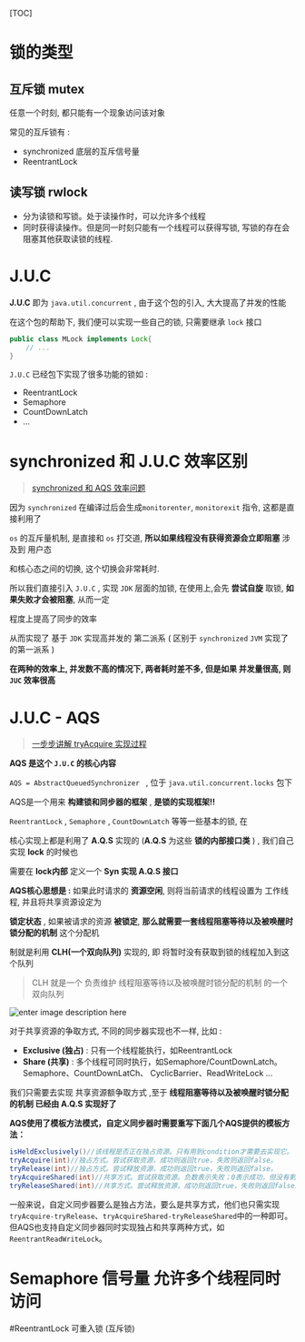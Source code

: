 [TOC]

# 锁的类型

## 互斥锁 mutex

任意一个时刻, 都只能有一个现象访问该对象

常见的互斥锁有 :

* synchronized 底层的互斥信号量
* ReentrantLock



## 读写锁 rwlock

* 分为读锁和写锁。处于读操作时，可以允许多个线程
* 同时获得读操作。但是同一时刻只能有一个线程可以获得写锁, 写锁的存在会阻塞其他获取读锁的线程.







# J.U.C

**J.U.C** 即为 `java.util.concurrent`  , 由于这个包的引入, 大大提高了并发的性能

在这个包的帮助下, 我们便可以实现一些自己的锁, 只需要继承 `lock` 接口

```java
public class MLock implements Lock{
	// ...
}
```

`J.U.C` 已经包下实现了很多功能的锁如 :

* ReentrantLock
* Semaphore
* CountDownLatch
* ...





# synchronized 和 J.U.C 效率区别

> [synchronized 和 AQS 效率问题](http://www.lwyyyyyy.cn/getArticleDetailInfo?articleId=77)

因为 `synchronized` 在编译过后会生成`monitorenter`, `monitorexit` 指令, 这都是直接利用了 

`os` 的互斥量机制, 是直接和 `os` 打交道, **所以如果线程没有获得资源会立即阻塞** 涉及到 用户态

和核心态之间的切换, 这个切换会非常耗时. 

所以我们直接引入 `J.U.C` , 实现 `JDK` 层面的加锁, 在使用上,会先 **尝试自旋** 取锁, **如果失败才会被阻塞**, 从而一定

程度上提高了同步的效率

从而实现了 基于 `JDK` 实现高并发的 第二派系  ( 区别于 `synchronized` `JVM` 实现了的第一派系 )

**在两种的效率上, 并发数不高的情况下,  两者耗时差不多, 但是如果 并发量很高, 则 `JUC` 效率很高**





# J.U.C - AQS 

>  [一步步讲解 tryAcquire 实现过程](https://www.jianshu.com/p/e4301229f59e)

**AQS 是这个 `J.U.C` 的核心内容**

`AQS = AbstractQueuedSynchronizer ` , 位于 `java.util.concurrent.locks` 包下

AQS是一个用来 **构建锁和同步器的框架** , **是锁的实现框架!!**

`ReentrantLock` , `Semaphore` , `CountDownLatch`  等等一些基本的锁, 在

核心实现上都是利用了 **A.Q.S**  实现的 (**A.Q.S** 为这些 **锁的内部接口类** ) , 我们自己实现 **lock** 的时候也

需要在 **lock内部** 定义一个 **Syn 实现 A.Q.S 接口**





**AQS核心思想是 :**  如果此时请求的 **资源空闲**, 则将当前请求的线程设置为 工作线程, 并且将共享资源设定为 

**锁定状态** , 如果被请求的资源 **被锁定**,  **那么就需要一套线程阻塞等待以及被唤醒时锁分配的机制** 这个分配机

制就是利用 **CLH(一个双向队列)** 实现的, 即 将暂时没有获取到锁的线程加入到这个队列

> CLH 就是一个 负责维护 线程阻塞等待以及被唤醒时锁分配的机制 的一个双向队列



![enter image description here](https://camo.githubusercontent.com/55090fdc22963d41a3e56d5dadb17dfa7ad6379f/68747470733a2f2f6d792d626c6f672d746f2d7573652e6f73732d636e2d6265696a696e672e616c6979756e63732e636f6d2f4a6176612532302545372541382538422545352542412538462545352539312539382545352542462538352545352541342538372545462542432539412545352542392542362545352538462539312545372539462541352545382541462538362545372542332542422545372542422539462545362538302542422545372542422539332f434c482e706e67)

对于共享资源的争取方式, 不同的同步器实现也不一样, 比如 :

* **Exclusive (独占)** : 只有一个线程能执行，如ReentrantLock
* **Share (共享)** : 多个线程可同时执行，如Semaphore/CountDownLatch。Semaphore、CountDownLatCh、 CyclicBarrier、ReadWriteLock ...

我们只需要去实现 共享资源额争取方式 ,至于 **线程阻塞等待以及被唤醒时锁分配的机制 已经由 A.Q.S 实现好了**



**AQS使用了模板方法模式，自定义同步器时需要重写下面几个AQS提供的模板方法：**

~~~java
isHeldExclusively()//该线程是否正在独占资源。只有用到condition才需要去实现它。
tryAcquire(int)//独占方式。尝试获取资源，成功则返回true，失败则返回false。
tryRelease(int)//独占方式。尝试释放资源，成功则返回true，失败则返回false。
tryAcquireShared(int)//共享方式。尝试获取资源。负数表示失败；0表示成功，但没有剩余可用资源；正数表示成功，且有剩余资源。
tryReleaseShared(int)//共享方式。尝试释放资源，成功则返回true，失败则返回false。
~~~

一般来说，自定义同步器要么是独占方法，要么是共享方式，他们也只需实现`tryAcquire-tryRelease`、`tryAcquireShared-tryReleaseShared`中的一种即可。但AQS也支持自定义同步器同时实现独占和共享两种方式，如`ReentrantReadWriteLock`。





# Semaphore 信号量 允许多个线程同时访问















#ReentrantLock 可重入锁 (互斥锁)





















































 